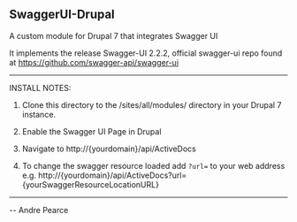 SwaggerUI-Drupal
----------------
A custom module for Drupal 7 that integrates Swagger UI

It implements the release Swagger-UI 2.2.2, official swagger-ui repo found at https://github.com/swagger-api/swagger-ui


******************************************************
INSTALL NOTES:

1) Clone this directory to the /sites/all/modules/ directory in your Drupal 7 instance.

2) Enable the Swagger UI Page in Drupal

3) Navigate to http://{yourdomain}/api/ActiveDocs

4) To change the swagger resource loaded add `?url=` to your web address e.g. http://{yourdomain}/api/ActiveDocs?url={yourSwaggerResourceLocationURL}
******************************************************

-- Andre Pearce
